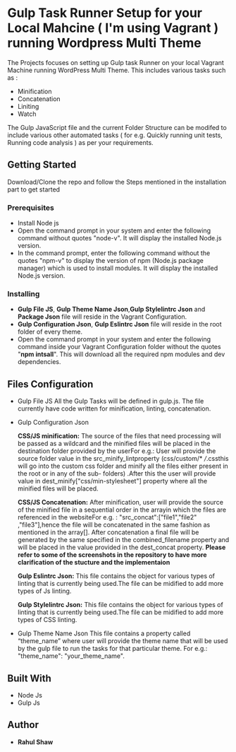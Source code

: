 # Gulp Task Runner Setup for your Local Mahcine ( I'm using Vagrant ) running Wordpress Multi Theme

The Projects focuses on setting up Gulp task Runner on your local Vagrant Machine running WordPress Multi Theme. This includes various
tasks such as :

* Minification
* Concatenation
* Liniting
* Watch

The Gulp JavaScript file and the current Folder Structure can be modifed to include various other automated tasks ( for e.g. Quickly running unit tests, Running code analysis ) as per your requirements.

## Getting Started

Download/Clone the repo and follow the Steps mentioned in the installation part to get started

### Prerequisites

* Install Node js
* Open the command prompt in your system and enter the following command without quotes "node-v". It will display the 
  installed Node.js version.
* In the command prompt, enter the following command without the quotes "npm-v" to display the version of npm (Node.js package 
  manager) which is used to install modules. It will display the installed Node.js version.


### Installing

* **Gulp File JS**, **Gulp Theme Name Json**,**Gulp Stylelintrc Json** and **Package Json** file will reside in the Vagrant               Configuration.
* **Gulp Configuration Json**, **Gulp Eslintrc Json** file will reside in the root folder of every theme.
* Open the command prompt in your system and enter the following command inside your Vagrant Configuration folder without the quotes       "**npm intsall**". This will download all the required npm modules and dev dependencies.

## Files Configuration

* Gulp File JS
  All the Gulp Tasks will be defined in gulp.js. The file currently have code written for minification, linting, concatenation.
  
* Gulp Configuration Json

  **CSS/JS minification:**
  The source of the files that need processing will be passed as a wildcard and the minified files will be placed in the destination       folder provided by the userFor e.g.: User will provide the source folder value in the src_minify_lintproperty 
  (css/custom/* */*.cssthis will go into the custom css folder and minify all the files either present in the root or in any of the sub-   folders) .After   this the user will provide  value in dest_minify["css/min-stylesheet"] property where all the minified files will be   placed.
  
  **CSS/JS Concatenation:**
  After minification, user will provide the source of the minified file in a sequential order in the arrayin which the files are           referenced in the websiteFor e.g. : "src_concat":["file1","file2" ,"file3"],hence the file will be concatenated in the same fashion as   mentioned in the array[].
  After concatenation a final file will be generated by the same specified in the combined_filename property and will be placed in         the value provided in the dest_concat property.
  **Please refer to some of the screenshots in the repository to have more clarification of the stucture and the implementaion**
  
  **Gulp Eslintrc Json:**
  This file contains the object for various types of linting that is currently being used.The file can be midified to add more types of   Js linting.
  
   **Gulp Stylelintrc Json:**
  This file contains the object for various types of linting that is currently being used.The file can be midified to add more types of   CSS linting.
  
* Gulp Theme Name Json
  This file contains a property called “theme_name” where user will provide the theme name that will be used by the gulp file to run the   tasks  for that particular theme. For e.g.: "theme_name": "your_theme_name".
  

## Built With

* Node Js
* Gulp Js

## Author

* **Rahul Shaw**
